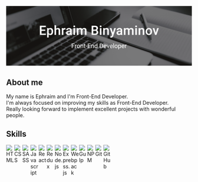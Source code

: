 <a href="https://ephraimbinyamin.github.io/Portfolio/Portfolio/dist/" target="_blank">
  <img src="https://github.com/EphraimBinyamin/ephraimbinyaminov/blob/master/banner.png">
</a>

## About me
My name is Ephraim and I'm Front-End Developer.<br>
I'm always focused on improving my skills as Front-End Developer.<br>
Really looking forward to implement excellent projects with wonderful people.

<h2>Skills</h2>
<img width="22px" title="HTML" align="left" src="https://raw.githubusercontent.com/rahulbanerjee26/githubAboutMeGenerator/main/icons/html.svg">
<img width="22px" title="CSS" align="left" src="https://raw.githubusercontent.com/rahulbanerjee26/githubAboutMeGenerator/main/icons/css.svg">
<img width="22px" title="SASS" align="left" src="https://raw.githubusercontent.com/rahulbanerjee26/githubAboutMeGenerator/main/icons/sass.svg">
<img width="22px" title="Javascript" align="left" src="https://raw.githubusercontent.com/rahulbanerjee26/githubAboutMeGenerator/main/icons/javascript.svg">

<!-- <img width="22px" title="Typescript" align="left" src="https://raw.githubusercontent.com/rahulbanerjee26/githubAboutMeGenerator/main/icons/typescript.svg"> -->
<img width="22px" title="React" align="left" src="https://raw.githubusercontent.com/rahulbanerjee26/githubAboutMeGenerator/main/icons/reactjs.svg">
<img width="22px" title="Redux" align="left" src="https://raw.githubusercontent.com/rahulbanerjee26/githubAboutMeGenerator/main/icons/redux.svg">
<img width="22px" title="Node.js" align="left" src="https://raw.githubusercontent.com/rahulbanerjee26/githubAboutMeGenerator/main/icons/nodejs.svg">
<img width="22px" title="Express.js" align="left" src="https://raw.githubusercontent.com/rahulbanerjee26/githubAboutMeGenerator/main/icons/express.svg">
<!-- <img width="22px" title="MongoDB" align="left" src="https://raw.githubusercontent.com/rahulbanerjee26/githubAboutMeGenerator/main/icons/mongodb.svg"> -->
<!-- <img width="22px" title="MySql" align="left" src="https://raw.githubusercontent.com/rahulbanerjee26/githubAboutMeGenerator/main/icons/mysql.svg"> -->
<!-- <img width="22px" title="Python" align="left" src="https://raw.githubusercontent.com/rahulbanerjee26/githubAboutMeGenerator/main/icons/python.svg"> -->

<img width="22px" title="Webpack" align="left" src="https://raw.githubusercontent.com/rahulbanerjee26/githubAboutMeGenerator/main/icons/webpack.svg">
<img width="22px" title="Gulp" align="left" src="https://raw.githubusercontent.com/rahulbanerjee26/githubAboutMeGenerator/main/icons/gulp.svg">
<img width="22px" title="NPM" align="left" src="https://raw.githubusercontent.com/rahulbanerjee26/githubAboutMeGenerator/main/icons/npm.svg">
<img width="22px" title="Git" align="left" src="https://raw.githubusercontent.com/rahulbanerjee26/githubAboutMeGenerator/main/icons/git.svg">
<img width="22px" title="GitHub" align="left" src="https://raw.githubusercontent.com/rahulbanerjee26/githubAboutMeGenerator/main/icons/github.svg">
